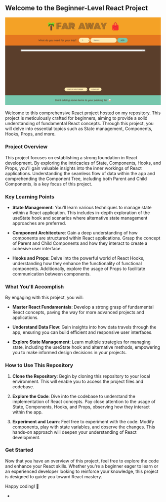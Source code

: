 ## Welcome to the Beginner-Level React Project

![project image](https://github.com/whytemig/Travel-list/blob/main/public/Travel-list.png)




Welcome to this comprehensive React project hosted on my repository. This project is meticulously crafted for beginners, aiming to provide a solid understanding of fundamental React concepts. Through this project, you will delve into essential topics such as State management, Components, Hooks, Props, and more.

### Project Overview

This project focuses on establishing a strong foundation in React development. By exploring the intricacies of State, Components, Hooks, and Props, you'll gain valuable insights into the inner workings of React applications. Understanding the seamless flow of data within the app and comprehending the Component Tree, including both Parent and Child Components, is a key focus of this project.

### Key Learning Points

- **State Management**: You'll learn various techniques to manage state within a React application. This includes in-depth exploration of the useState hook and scenarios where alternative state management approaches are preferred.

- **Component Architecture**: Gain a deep understanding of how components are structured within React applications. Grasp the concept of Parent and Child Components and how they interact to create a cohesive user interface.

- **Hooks and Props**: Delve into the powerful world of React Hooks, understanding how they enhance the functionality of functional components. Additionally, explore the usage of Props to facilitate communication between components.

### What You'll Accomplish

By engaging with this project, you will:

- **Master React Fundamentals**: Develop a strong grasp of fundamental React concepts, paving the way for more advanced projects and applications.

- **Understand Data Flow**: Gain insights into how data travels through the app, ensuring you can build efficient and responsive user interfaces.

- **Explore State Management**: Learn multiple strategies for managing state, including the useState hook and alternative methods, empowering you to make informed design decisions in your projects.

### How to Use This Repository

1. **Clone the Repository**: Begin by cloning this repository to your local environment. This will enable you to access the project files and codebase.

2. **Explore the Code**: Dive into the codebase to understand the implementation of React concepts. Pay close attention to the usage of State, Components, Hooks, and Props, observing how they interact within the app.

3. **Experiment and Learn**: Feel free to experiment with the code. Modify components, play with state variables, and observe the changes. This hands-on approach will deepen your understanding of React development.

### Get Started

Now that you have an overview of this project, feel free to explore the code and enhance your React skills. Whether you're a beginner eager to learn or an experienced developer looking to reinforce your knowledge, this project is designed to guide you toward React mastery.

Happy coding! 🚀

- 
